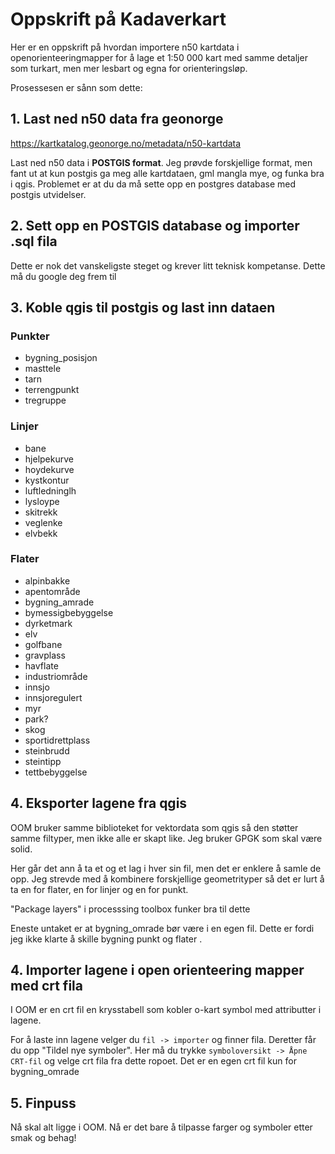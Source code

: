 # Oppskrift på Kadaverkart
Her er en oppskrift på hvordan importere n50 kartdata i openorienteeringmapper for å lage et 1:50 000 kart med samme detaljer som turkart, men mer lesbart og egna for orienteringsløp.

Prosessesen er sånn som dette:

## 1. Last ned n50 data fra geonorge
https://kartkatalog.geonorge.no/metadata/n50-kartdata

Last ned n50 data i **POSTGIS format**.
Jeg prøvde forskjellige format, men fant ut at kun postgis ga meg alle kartdataen, gml mangla mye, og funka bra i qgis. Problemet er at du da må sette opp en postgres database med postgis utvidelser.

## 2. Sett opp en POSTGIS database og importer .sql fila
Dette er nok det vanskeligste steget og krever litt teknisk kompetanse. Dette må du google deg frem til

## 3. Koble qgis til postgis og last inn dataen
### Punkter
- bygning_posisjon
- masttele
- tarn
- terrengpunkt
- tregruppe


### Linjer
- bane
- hjelpekurve
- hoydekurve
- kystkontur
- luftledninglh
- lysloype
- skitrekk
- veglenke
- elvbekk


### Flater

- alpinbakke
- apentområde
- bygning_amrade
- bymessigbebyggelse
- dyrketmark
- elv
- golfbane
- gravplass
- havflate
- industriområde
- innsjo
- innsjoregulert
- myr
- park?
- skog
- sportidrettplass
- steinbrudd
- steintipp
- tettbebyggelse

## 4. Eksporter lagene fra qgis
OOM bruker samme biblioteket for vektordata som qgis så den støtter samme filtyper, men ikke alle er skapt like. Jeg bruker GPGK som skal være solid.

Her går det ann å ta et og et lag i hver sin fil, men det er enklere å samle de opp. Jeg strevde med å kombinere forskjellige geometrityper så det er lurt å ta en for flater, en for linjer og en for punkt.

"Package layers" i processsing toolbox funker bra til dette

Eneste untaket er at bygning_omrade bør være i en egen fil. Dette er fordi jeg ikke klarte å skille bygning punkt og flater .

## 4. Importer lagene i open orienteering mapper med crt fila
I OOM er en crt fil en krysstabell som kobler o-kart symbol med attributter i lagene.

For å laste inn lagene velger du `fil -> importer` og finner fila. Deretter får du opp "Tildel nye symboler". Her må du trykke `symboloversikt -> Åpne CRT-fil` og velge crt fila fra dette ropoet.
Det er en egen crt fil kun for bygning_omrade

## 5. Finpuss
Nå skal alt ligge i OOM. Nå er det bare å tilpasse farger og symboler etter smak og behag!

